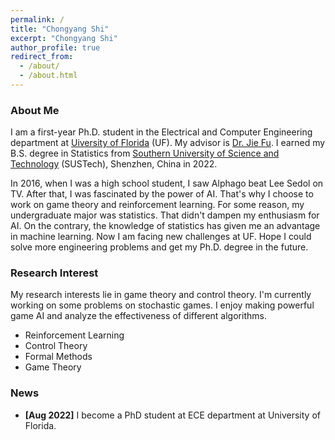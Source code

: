 ```yaml
---
permalink: /
title: "Chongyang Shi"
excerpt: "Chongyang Shi"
author_profile: true
redirect_from:
  - /about/
  - /about.html
---
```

### About Me

I am a first-year Ph.D. student in the Electrical and Computer Engineering department at [Uiversity of Florida](https://www.ufl.edu/) (UF). My advisor is [Dr. Jie Fu](https://fujie.ece.ufl.edu/).  I earned my B.S. degree in Statistics from [Southern University of Science and Technology](https://www.sustech.edu.cn/en/) (SUSTech), Shenzhen, China in 2022.

In 2016, when I was a high school student, I saw Alphago beat Lee Sedol on TV. After that, I was fascinated by the power of AI. That's why I choose to work on game theory and reinforcement learning. For some reason, my undergraduate major was statistics. That didn't dampen my enthusiasm for AI. On the contrary, the knowledge of statistics has given me an advantage in machine learning. Now I am facing new challenges at UF. Hope I could solve more engineering problems and get my Ph.D. degree in the future.

### Research Interest

My research interests lie in game theory and control theory. I'm currently working on some problems on stochastic games. I enjoy making powerful game AI and analyze the effectiveness of different algorithms.

- Reinforcement Learning
- Control Theory
- Formal Methods
- Game Theory

### News

* **[Aug 2022]** I become a PhD student at ECE department at University of Florida.
